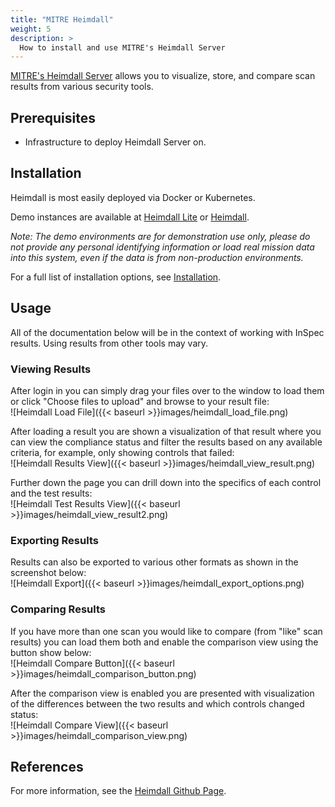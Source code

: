 ```yaml
---
title: "MITRE Heimdall"
weight: 5
description: >
  How to install and use MITRE's Heimdall Server
---
```

[MITRE's Heimdall Server](https://github.com/mitre/heimdall2) allows you to visualize, store, and compare scan results from various security tools.

## Prerequisites

* Infrastructure to deploy Heimdall Server on.

## Installation

Heimdall is most easily deployed via Docker or Kubernetes. 

Demo instances are available at [Heimdall Lite](https://heimdall-lite.mitre.org/) or [Heimdall](https://heimdall-demo.mitre.org/). 

*Note: The demo environments are for demonstration use only, please do not provide any personal identifying information or load real mission data into this system, even if the data is from non-production environments.*

For a full list of installation options, see [Installation](https://github.com/mitre/heimdall2#getting-started--installation).

## Usage
All of the documentation below will be in the context of working with InSpec results. Using results from other tools may vary.  

### Viewing Results

After login in you can simply drag your files over to the window to load them or click "Choose files to upload" and browse to your result file:  
![Heimdall Load File]({{< baseurl >}}images/heimdall_load_file.png)

After loading a result you are shown a visualization of that result where you can view the compliance status and filter the results based on any available criteria, for example, only showing controls that failed:  
![Heimdall Results View]({{< baseurl >}}images/heimdall_view_result.png)

Further down the page you can drill down into the specifics of each control and the test results:  
![Heimdall Test Results View]({{< baseurl >}}images/heimdall_view_result2.png)

### Exporting Results
Results can also be exported to various other formats as shown in the screenshot below:  
![Heimdall Export]({{< baseurl >}}images/heimdall_export_options.png)

### Comparing Results
If you have more than one scan you would like to compare (from "like" scan results) you can load them both and enable the comparison view using the button show below:  
![Heimdall Compare Button]({{< baseurl >}}images/heimdall_comparison_button.png)

After the comparison view is enabled you are presented with visualization of the differences between the two results and which controls changed status:  
![Heimdall Compare View]({{< baseurl >}}images/heimdall_comparison_view.png)

## References
For more information, see the [Heimdall Github Page](https://github.com/mitre/heimdall2).